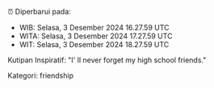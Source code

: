 ⏰ Diperbarui pada:
- WIB: Selasa, 3 Desember 2024 16.27.59 UTC
- WITA: Selasa, 3 Desember 2024 17.27.59 UTC
- WIT: Selasa, 3 Desember 2024 18.27.59 UTC

Kutipan Inspiratif:
"I' ll never forget my high school friends."


Kategori: friendship

